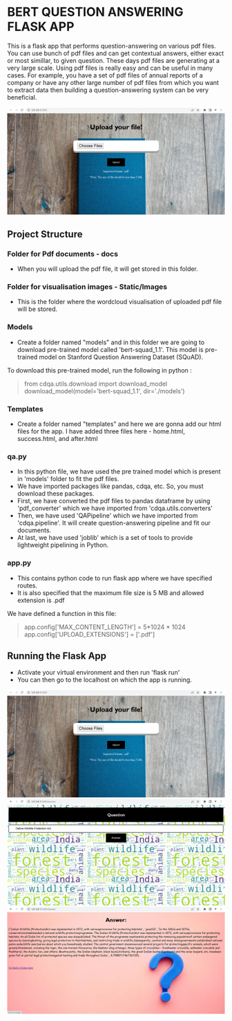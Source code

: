 # BERT QUESTION ANSWERING FLASK APP

This is a flask app that performs question-answering on various pdf files. You can use bunch of pdf files and can get contextual answers, either exact or most simillar, to given question. These days pdf files are generating at a very large scale. Using pdf files is really easy and can be useful in many cases. For example, you have a set of pdf files of annual reports of a company or have any other large number of pdf files from which you want to extract data then building a question-answering system can be very beneficial.

![](https://github.com/vanshu25/Flask-App-for-answering-questions/blob/main/images/1.png)

## Project Structure

### Folder for Pdf documents - docs

* When you will upload the pdf file, it will get stored in this folder.


### Folder for visualisation images - Static/Images
* This is the folder where the wordcloud visualisation of uploaded pdf file will be stored.


### Models

* Create a folder named "models" and in this folder we are going to download pre-trained model called 'bert-squad_1.1'. This model is pre-trained model on Stanford Question Answering Dataset (SQuAD). 
 
 To download this pre-trained model, run the following in python : <br>
  
   > from cdqa.utils.download import download_model <br>
   > download_model(model='bert-squad_1.1', dir='./models')


### Templates

* Create a folder named "templates" and here we are gonna add our html files for the app. I have added three files here - home.html, success.html, and after.html


### qa.py

* In this python file, we have used the pre trained model which is present in 'models' folder to fit the pdf files.
* We have imported packages like pandas, cdqa, etc. So, you must download these packages.
* First, we have converted the pdf files to pandas dataframe by using 'pdf_converter' which we have imported from 'cdqa.utils.converters'
* Then, we have used 'QAPipeline' which we have imported from 'cdqa.pipeline'. It will create question-answering pipeline and fit our documents.
* At last, we have used 'joblib' which is a set of tools to provide lightweight pipelining in Python.


### app.py

* This contains python code to run flask app where we have specified routes.
* It is also specified that the maximum file size is 5 MB and allowed extension is .pdf

 We have defined a function in this file: <br>
   > app.config['MAX_CONTENT_LENGTH'] = 5*1024 * 1024
   > app.config['UPLOAD_EXTENSIONS'] = ['.pdf']


## Running the Flask App

* Activate your virtual environment and then run 'flask run'
* You can then go to the localhost on which the app is running.

![](https://github.com/vanshu25/Flask-App-for-answering-questions/blob/main/images/1.png)
![](https://github.com/vanshu25/Flask-App-for-answering-questions/blob/main/images/3.png)
![](https://github.com/vanshu25/Flask-App-for-answering-questions/blob/main/images/4.png)
